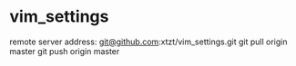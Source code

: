 # vim_settings

remote server address: git@github.com:xtzt/vim_settings.git
git pull origin master
git push origin master
